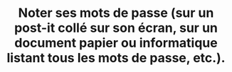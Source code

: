 ---
category: category-nGkbk6oSlC5_p3eqoXX2o
goodPractices:
- good-practice-Q83sRKidixuYBMyolaW0x
risks:
- S’exposer à un risque de divulgation du mot de passe par une personne tierce ou
  utilisation frauduleuse en son nom.
title: Noter ses mots de passe (sur un post-it collé sur son écran, sur un document
  papier ou informatique listant tous les mots de passe, etc.).
uuid: vulnerability-6EF99tNB5BUb3bJpIXbL_
visibleInCms: true
---